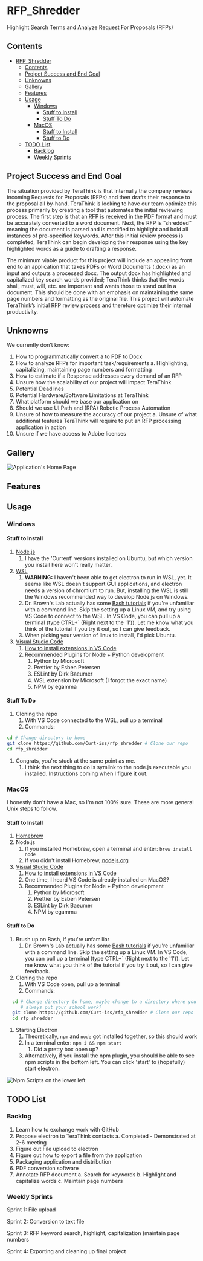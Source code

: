 RFP_Shredder
===============================================================================

Highlight Search Terms and Analyze Request For Proposals (RFPs)

Contents
-------------------------------------------------------------------------------

- [RFP_Shredder](#rfp_shredder)
  - [Contents](#contents)
  - [Project Success and End Goal](#project-success-and-end-goal)
  - [Unknowns](#unknowns)
  - [Gallery](#gallery)
  - [Features](#features)
  - [Usage](#usage)
    - [Windows](#windows)
      - [Stuff to Install](#stuff-to-install)
      - [Stuff To Do](#stuff-to-do)
    - [MacOS](#macos)
      - [Stuff to Install](#stuff-to-install-1)
      - [Stuff to Do](#stuff-to-do-1)
  - [TODO List](#todo-list)
    - [Backlog](#backlog)
    - [Weekly Sprints](#weekly-sprints)

Project Success and End Goal
-------------------------------------------------------------------------------

The situation provided by TeraThink is that internally the company reviews incoming Requests for Proposals (RFPs) and then drafts their response to the proposal all by-hand.  TeraThink is looking to have our team optimize this process primarily by creating a tool that automates the initial reviewing process.  The first step is that an RFP is received in the PDF format and must be accurately converted to a word document.  Next, the RFP is “shredded” meaning the document is parsed and is modified to highlight and bold all instances of pre-specified keywords.  After this initial review process is completed, TeraThink can begin developing their response using the key highlighted words as a guide to drafting a response.

The minimum viable product for this project will include an appealing front end to an application that takes PDFs or Word Documents (.docx) as an input and outputs a processed docx. The output docx has highlighted and capitalized key search words provided; TeraThink thinks that the words shall, must, will, etc. are important and wants those to stand out in a document. This should be done with an emphasis on maintaining the same page numbers and formatting as the original file. This project will automate TeraThink’s initial RFP review process and therefore optimize their internal productivity.

Unknowns
-------------------------------------------------------------------------------

We currently don’t know:

1. How to programmatically convert a to PDF to Docx
2. How to analyze RFPs for important task/requirements
    a. Highlighting, capitalizing, maintaining page numbers and formatting
3. How to estimate if a Response addresses every demand of an RFP
4. Unsure how the scalability of our project will impact TeraThink
5. Potential Deadlines
6. Potential Hardware/Software Limitations at TeraThink
7. What platform should we base our application on
8. Should we use UI Path and (RPA) Robotic Process Automation
9. Unsure of how to measure the accuracy of our project
    a. Unsure of what additional features TeraThink will require to put an RFP processing application in action
10. Unsure if we have access to Adobe licenses

Gallery
-------------------------------------------------------------------------------

![Application's Home Page](./images/Screenshot_Main_Page.png)

Features
-------------------------------------------------------------------------------

Usage
-------------------------------------------------------------------------------

### Windows

#### Stuff to Install

1. [Node.js](https://nodejs.org/en/download/)
   1. I have the 'Current' versions installed on Ubuntu, but which version you install here won't really matter.
2. [WSL](https://docs.microsoft.com/en-us/windows/wsl/install-win10)
   1. __WARNING:__ I haven't been able to get electron to run in WSL, yet. It seems like WSL doesn't support GUI applications, and electron needs a version of chromium to run. But, installing the WSL is still the Windows recommended way to develop Node.js on Windows.
   2. Dr. Brown's Lab actually has some [Bash tutorials](https://docs.google.com/document/d/1RamTOnZqMghshHrruyBtOo_gDqxQ8DrCzV1SlGbCDJQ/edit) if you're unfamiliar with a command line. Skip the setting up a Linux VM, and try using VS Code to connect to the WSL. In VS Code, you can pull up a terminal (type CTRL+` (Right next to the '1')). Let me know what you think of the tutorial if you try it out, so I can give feedback.
   3. When picking your version of linux to install, I'd pick Ubuntu.
3. [Visual Studio Code](https://code.visualstudio.com/Download)
   1. [How to install extensions in VS Code](https://code.visualstudio.com/docs/editor/extension-gallery)
   2. Recommended Plugins for Node + Python development
      1. Python by Microsoft
      2. Prettier by Esben Petersen
      3. ESLint by Dirk Baeumer
      4. WSL extension by Microsoft (I forgot the exact name)
      5. NPM by egamma

#### Stuff To Do

1. Cloning the repo
   1. With VS Code connected to the WSL, pull up a terminal
   2. Commands:

```bash
cd # Change directory to home
git clone https://github.com/Curt-iss/rfp_shredder # Clone our repo
cd rfp_shredder
```

1. Congrats, you're stuck at the same point as me.
   1. I think the next thing to do is symlink to the node.js executable you installed. Instructions coming when I figure it out.

### MacOS

I honestly don't have a Mac, so I'm not 100% sure. These are more general Unix steps to follow.

#### Stuff to Install

1. [Homebrew](https://brew.sh/)
2. Node.js
    1. If you installed Homebrew, open a terminal and enter: `brew install node`
    2. If you didn't install Homebrew, [nodejs.org](https://nodejs.org/en/download/)
3. [Visual Studio Code](https://code.visualstudio.com/Download)
   1. [How to install extensions in VS Code](https://code.visualstudio.com/docs/editor/extension-gallery)
   2. One time, I heard VS Code is already installed on MacOS?
   3. Recommended Plugins for Node + Python development
      1. Python by Microsoft
      2. Prettier by Esben Petersen
      3. ESLint by Dirk Baeumer
      4. NPM by egamma

#### Stuff to Do

1. Brush up on Bash, if you're unfamiliar
    1. Dr. Brown's Lab actually has some [Bash tutorials](https://docs.google.com/document/d/1RamTOnZqMghshHrruyBtOo_gDqxQ8DrCzV1SlGbCDJQ/edit) if you're unfamiliar with a command line. Skip the setting up a Linux VM. In VS Code, you can pull up a terminal (type CTRL+` (Right next to the '1')). Let me know what you think of the tutorial if you try it out, so I can give feedback.
2. Cloning the repo
   1. With VS Code open, pull up a terminal
   2. Commands:

```bash
  cd # Change directory to home, maybe change to a directory where you
     # always put your school work?
  git clone https://github.com/Curt-iss/rfp_shredder # Clone our repo
  cd rfp_shredder
```

1. Starting Electron
   1. Theoretically, `npm` and `node` got installed together, so this should work
   2. In a terminal enter: `npm i && npm start`
      1. Did a pretty box open up?
   3. Alternatively, if you install the npm plugin, you should be able to see npm scripts in the bottom left. You can click 'start' to (hopefully) start electron.

![Npm Scripts on the lower left](./images/Screenshot_NPM_script.png)

TODO List
-------------------------------------------------------------------------------

### Backlog

1. Learn how to exchange work with GitHub
2. Propose electron to TeraThink contacts
    a. Completed - Demonstrated at 2-6 meeting
3. Figure out File upload to electron
4. Figure out how to export a file from the application
5. Packaging application and distribution
6. PDF conversion software
7. Annotate RFP document
    a. Search for keywords
    b. Highlight and capitalize words
    c. Maintain page numbers

### Weekly Sprints

Sprint 1: File upload

Sprint 2: Conversion to text file

Sprint 3: RFP keyword search, highlight, capitalization (maintain page numbers

Sprint 4: Exporting and cleaning up final project
